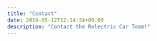 ```yaml
---
title: "Contact"
date: 2019-05-12T12:14:34+06:00
description: "Contact the Relectric Car Team!"
---
```

